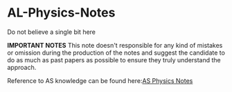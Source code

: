 # AL-Physics-Notes
Do not believe a single bit here

**IMPORTANT NOTES** This note doesn't responsible for any kind of mistakes or omission during the production of the notes and suggest the candidate to do as much as past papers as possible to ensure they truly understand the approach.

Reference to AS knowledge can be found here:[AS Physics Notes](https://github.com/CaoJamie/AS-Physics-Notes)
